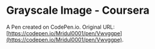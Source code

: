 # Grayscale Image - Coursera

A Pen created on CodePen.io. Original URL: [https://codepen.io/Mridul0001/pen/Vwvggpe](https://codepen.io/Mridul0001/pen/Vwvggpe).



